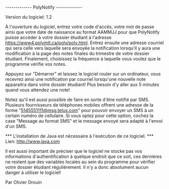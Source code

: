 -------------  PolyNotify  -------------

Version du logiciel: 1.2

À l'ouverture du logiciel, entrez votre code d'accès, votre mot de passe ainsi que votre date de naissance
au format AAMMJJ pour que PolyNotify puisse accéder à votre dossier étudiant à l'adresse https://www4.polymtl.ca/poly/poly.html.
Entrez ensuite une adresse courriel qui sera celle vers laquelle sera envoyée la notification lorsqu'il y aura une modification
à la page des notes finales du trimestre de votre dossier étudiant. Finalement, choisissez la fréquence à laquelle vous voulez
que le programme vérifie vos notes.

Appuyez sur "Démarrer" et laissez le logiciel rouler sur un ordinateur, vous recevrez ainsi une notification par courriel
lorsqu'une nouvelle note apparaitra dans votre dossier étudiant! Plus besoin d'y aller aux 5 minutes quand vous attendez une note!

Notez qu'il est aussi possible de faire en sorte d'être notifié par SMS. Plusieurs fournisseurs de téléphones mobiles offrent
une adresse de la forme "5145551111@msg.telus.com" pour pouvoir envoyer un SMS à un certain numéro de cellulaire. Si vous optez
pour cette option, cochez la case "Message au format SMS" et le message envoyé sera adapté à l'envoi d'un SMS.

*** L'installation de Java est nécessaire à l'exécution de ce logiciel. ***
Lien: http://www.java.com

Il est aussi important de préciser que le logiciel ne stocke pas vos informations d'authentification à quelque endroit que ce soit,
ces dernières ne restent que des variables locales au sein du programme pour vérifier votre dossier étudiant régulièrement.
Il n'y a donc absolument aucun danger à utiliser le logiciel!
    
Par Olivier Drouin
